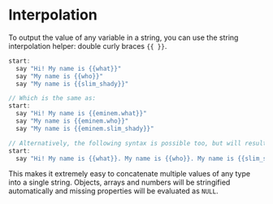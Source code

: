 # Interpolation

To output the value of any variable in a string, you can use the string interpolation helper: double curly braces `{{ }}`.

```cpp
start:
  say "Hi! My name is {{what}}"
  say "My name is {{who}}"
  say "My name is {{slim_shady}}"

// Which is the same as:
start:
  say "Hi! My name is {{eminem.what}}"
  say "My name is {{eminem.who}}"
  say "My name is {{eminem.slim_shady}}"

// Alternatively, the following syntax is possible too, but will result in only one text bubble:
start:
  say "Hi! My name is {{what}}. My name is {{who}}. My name is {{slim_shady}}"
```

This makes it extremely easy to concatenate multiple values of any type into a single string. Objects, arrays and numbers will be stringified automatically and missing properties will be evaluated as `NULL`.

